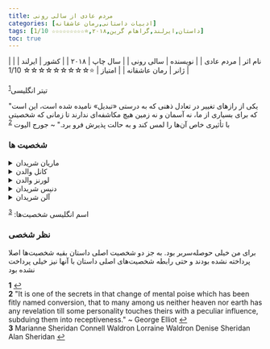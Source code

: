 ```yaml
---
title: مردم عادی از سالی رونی
categories: [ادبیات داستانی,رمان عاشقانه]
tags: [داستان,ایرلند,گراهام گرین,۲۰۱۸,⭐☆☆☆☆☆☆☆☆☆ 1/10]
toc: true
---
```


| نام اثر | مردم عادی |
| نویسنده | سالی رونی |
| سال چاپ | ۲۰۱۸  |
| کشور | ایرلند  |
| ژانر | رمان عاشقانه  |
| امتیاز | ⭐☆☆☆☆☆☆☆☆☆ 1/10  |

تیتر انگلیسی<sup id="a1">[1](#f1)</sup>

"یکی از رازهای تغییر در تعادل ذهنی که به درستی «تبدیل» نامیده شده است، این است که برای بسیاری از ما، نه آسمان و نه زمین هیچ مکاشفه‌ای ندارند تا زمانی که شخصیتی با تأثیری خاص آن‌ها را لمس کند و به حالت پذیرش فرو برد." ~ جورج الیوت
<sup id="a2">[2](#f2)</sup>


### شخصیت ها
<details>
  <summary>ماریان شریدان</summary>
ماریان دختر باهوش، مستقل و گاهی منزوی است که در دوران مدرسه و دانشگاه دچار مشکلات عاطفی و اجتماعی می‌شود. او از یک خانواده‌ی مرفه می‌آید و رابطه‌ی پیچیده‌ای با مادر و برادرش دارد.
</details>
<details>
  <summary>کانل والدن</summary>
  کانل پسری باهوش، حساس و محبوب است که با مادر مجردش زندگی می‌کند. او از یک خانواده‌ی متوسط و کارگری می‌آید. رابطه‌ی او با ماریان از دوران مدرسه شروع می‌شود و در طول رمان تغییرات زیادی می‌کند.
</details>
<details>
  <summary>لورنز والدن</summary>
مادر کانل، که به عنوان خدمتکار در خانه‌ی ماریان کار می‌کند. او زنی مهربان و حامی کانل است و رابطه‌ی خوبی با او دارد.
</details>
<details>
  <summary>دنیس شریدان</summary>
مادر ماریان، زنی سختگیر و سرد است که رابطه‌ی مشکل‌داری با ماریان دارد. او با مشکلاتی در ارتباط با تربیت فرزندانش روبه‌رو است.
</details>
<details>
  <summary>آلن شریدان</summary>
برادر ماریان که رفتاری خشن و تحقیرآمیز با او دارد. رابطه‌ی او با ماریان یکی از منابع اصلی تنش در زندگی اوست.
</details>

اسم انگلیسی شخصیت‌ها:
<sup id="a3">[3](#f3)</sup>

### نظر شخصی

برای من خیلی حوصله‌سربر بود. به جز دو شخصیت اصلی داستان بقیه شخصیت‌ها اصلا پرداخته نشده بودند و حتی رابطه شخصیت‌های اصلی داستان با آنها نیز خیلی پرداخت نشده بود


<b id="f1">1</b> <span class="footnote"></span>[↩](#a1)
<br><b id="f2">2</b> <span class="footnote"> "It is one of the secrets in that change of mental poise which has been fitly named conversion, that to many among us neither heaven nor earth has any revelation till some personality touches theirs with a peculiar influence, subduing them into receptiveness." ~ George Elliot </span> [↩](#a2)
<br><b id="f3">3</b> <span class="footnote">
Marianne Sheridan
Connell Waldron
Lorraine Waldron
Denise Sheridan
Alan Sheridan
</span> [↩](#a3)